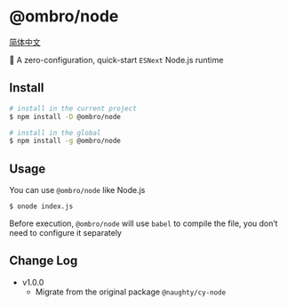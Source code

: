 # @ombro/node

[简体中文](./README.zh-CN.md)

🚀 A zero-configuration, quick-start `ESNext` Node.js runtime

## Install

```sh
# install in the current project
$ npm install -D @ombro/node

# install in the global
$ npm install -g @ombro/node
```

## Usage

You can use `@ombro/node` like Node.js

```sh
$ onode index.js
```

Before execution, `@ombro/node` will use `babel` to compile the file, you don’t need to configure it separately

## Change Log

- v1.0.0
  - Migrate from the original package `@naughty/cy-node`
